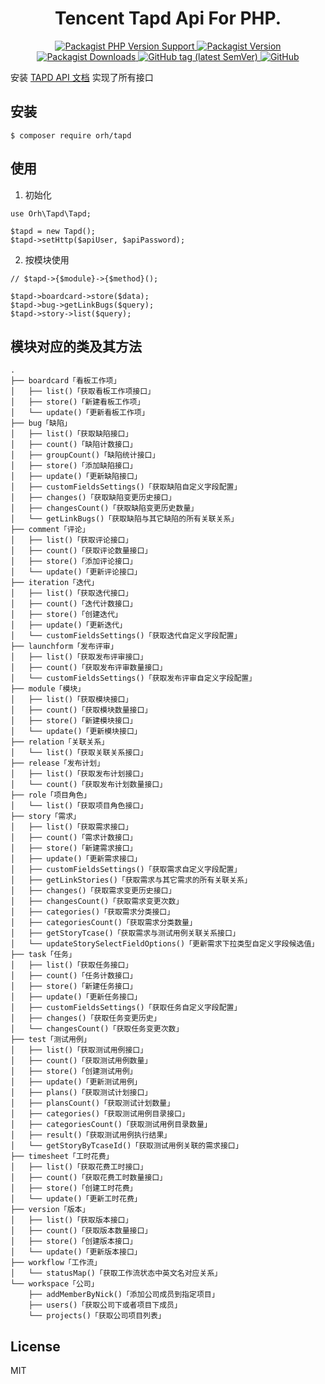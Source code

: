 <h1 align="center">
    Tencent Tapd Api For PHP.
</h1>

<p align="center">
    <a href="https://packagist.org/packages/orh/tapd">
        <img alt="Packagist PHP Version Support" src="https://img.shields.io/packagist/php-v/orh/tapd">
    </a>
    <a href="https://packagist.org/packages/orh/tapd">
        <img alt="Packagist Version" src="https://img.shields.io/packagist/v/orh/tapd">
    </a>
    <a href="https://packagist.org/packages/orh/tapd">
        <img alt="Packagist Downloads" src="https://img.shields.io/packagist/dt/orh/tapd">
    </a>
    <a href="https://github.com/ouronghuang/tapd">
        <img alt="GitHub tag (latest SemVer)" src="https://img.shields.io/github/v/tag/ouronghuang/tapd">
    </a>
    <a href="https://github.com/ouronghuang/tapd">
        <img alt="GitHub" src="https://img.shields.io/github/license/ouronghuang/tapd">
    </a>
</p>

安装 [TAPD API 文档](https://www.tapd.cn/help/view#1120003271001002318) 实现了所有接口

## 安装

```
$ composer require orh/tapd
```

## 使用

1. 初始化

```
use Orh\Tapd\Tapd;

$tapd = new Tapd();
$tapd->setHttp($apiUser, $apiPassword);
```

2. 按模块使用

```
// $tapd->{$module}->{$method}();

$tapd->boardcard->store($data);
$tapd->bug->getLinkBugs($query);
$tapd->story->list($query);
```

## 模块对应的类及其方法

```
.
├── boardcard「看板工作项」
│   ├── list()「获取看板工作项接口」
│   ├── store()「新建看板工作项」
│   └── update()「更新看板工作项」
├── bug「缺陷」
│   ├── list()「获取缺陷接口」
│   ├── count()「缺陷计数接口」
│   ├── groupCount()「缺陷统计接口」
│   ├── store()「添加缺陷接口」
│   ├── update()「更新缺陷接口」
│   ├── customFieldsSettings()「获取缺陷自定义字段配置」
│   ├── changes()「获取缺陷变更历史接口」
│   ├── changesCount()「获取缺陷变更历史数量」
│   └── getLinkBugs()「获取缺陷与其它缺陷的所有关联关系」
├── comment「评论」
│   ├── list()「获取评论接口」
│   ├── count()「获取评论数量接口」
│   ├── store()「添加评论接口」
│   └── update()「更新评论接口」
├── iteration「迭代」
│   ├── list()「获取迭代接口」
│   ├── count()「迭代计数接口」
│   ├── store()「创建迭代」
│   ├── update()「更新迭代」
│   └── customFieldsSettings()「获取迭代自定义字段配置」
├── launchform「发布评审」
│   ├── list()「获取发布评审接口」
│   ├── count()「获取发布评审数量接口」
│   └── customFieldsSettings()「获取发布评审自定义字段配置」
├── module「模块」
│   ├── list()「获取模块接口」
│   ├── count()「获取模块数量接口」
│   ├── store()「新建模块接口」
│   └── update()「更新模块接口」
├── relation「关联关系」
│   └── list()「获取关联关系接口」
├── release「发布计划」
│   ├── list()「获取发布计划接口」
│   └── count()「获取发布计划数量接口」
├── role「项目角色」
│   └── list()「获取项目角色接口」
├── story「需求」
│   ├── list()「获取需求接口」
│   ├── count()「需求计数接口」
│   ├── store()「新建需求接口」
│   ├── update()「更新需求接口」
│   ├── customFieldsSettings()「获取需求自定义字段配置」
│   ├── getLinkStories()「获取需求与其它需求的所有关联关系」
│   ├── changes()「获取需求变更历史接口」
│   ├── changesCount()「获取需求变更次数」
│   ├── categories()「获取需求分类接口」
│   ├── categoriesCount()「获取需求分类数量」
│   ├── getStoryTcase()「获取需求与测试用例关联关系接口」
│   └── updateStorySelectFieldOptions()「更新需求下拉类型自定义字段候选值」
├── task「任务」
│   ├── list()「获取任务接口」
│   ├── count()「任务计数接口」
│   ├── store()「新建任务接口」
│   ├── update()「更新任务接口」
│   ├── customFieldsSettings()「获取任务自定义字段配置」
│   ├── changes()「获取任务变更历史」
│   └── changesCount()「获取任务变更次数」
├── test「测试用例」
│   ├── list()「获取测试用例接口」
│   ├── count()「获取测试用例数量」
│   ├── store()「创建测试用例」
│   ├── update()「更新测试用例」
│   ├── plans()「获取测试计划接口」
│   ├── plansCount()「获取测试计划数量」
│   ├── categories()「获取测试用例目录接口」
│   ├── categoriesCount()「获取测试用例目录数量」
│   ├── result()「获取测试用例执行结果」
│   └── getStoryByTcaseId()「获取测试用例关联的需求接口」
├── timesheet「工时花费」
│   ├── list()「获取花费工时接口」
│   ├── count()「获取花费工时数量接口」
│   ├── store()「创建工时花费」
│   └── update()「更新工时花费」
├── version「版本」
│   ├── list()「获取版本接口」
│   ├── count()「获取版本数量接口」
│   ├── store()「创建版本接口」
│   └── update()「更新版本接口」
├── workflow「工作流」
│   └── statusMap()「获取工作流状态中英文名对应关系」
└── workspace「公司」
    ├── addMemberByNick()「添加公司成员到指定项目」
    ├── users()「获取公司下或者项目下成员」
    └── projects()「获取公司项目列表」
```

## License

MIT
